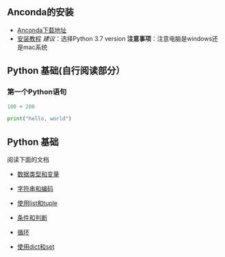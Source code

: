 
## Anconda的安装
- [Anconda下载地址](https://www.anaconda.com/distribution/#download-section)
- [安装教程](https://www.cnblogs.com/amanda-x/p/7739467.html)
*建议*：选择Python 3.7 version
**注意事项**：注意电脑是windows还是mac系统

## Python 基础(自行阅读部分）

### 第一个Python语句


```python
100 + 200
```


```python
print("hello, world")
```


## Python 基础
阅读下面的文档
- [数据类型和变量](https://www.liaoxuefeng.com/wiki/1016959663602400/1017063826246112)

- [字符串和编码](https://www.liaoxuefeng.com/wiki/1016959663602400/1017075323632896)

- [使用list和tuple](https://www.liaoxuefeng.com/wiki/1016959663602400/1017092876846880)

- [条件和判断](https://www.liaoxuefeng.com/wiki/1016959663602400/1017099478626848)

- [循环](https://www.liaoxuefeng.com/wiki/1016959663602400/1017100774566304)

- [使用dict和set](https://www.liaoxuefeng.com/wiki/1016959663602400/1017104324028448)

  
